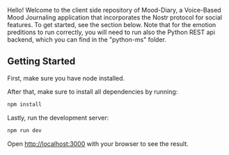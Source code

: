 Hello! Welcome to the client side repository of Mood-Diary, a Voice-Based Mood Journaling application that incorporates the Nostr protocol for social features. To get started, see the section below. Note that for the emotion preditions to run correctly, you will need to run also the Python REST api backend, which you can find in the "python-ms" folder.

## Getting Started

First, make sure you have node installed. 

After that, make sure to install all dependencies by running:

```bash
npm install 
```


Lastly, run the development server:

```bash
npm run dev
```

Open [http://localhost:3000](http://localhost:3000) with your browser to see the result.
